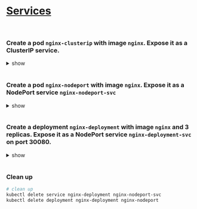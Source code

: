 # [Services](https://kubernetes.io/docs/concepts/workloads/controllers/services/)

<br />

### Create a pod `nginx-clusterip` with image `nginx`. Expose it as a ClusterIP service.

<details><summary>show</summary><p>

```bash
kubectl run nginx-clusterip --image=nginx --restart=Never --port=80 --expose

kubectl get service nginx-clusterip # verification
# NAME              TYPE        CLUSTER-IP      EXTERNAL-IP   PORT(S)   AGE
# nginx-clusterip   ClusterIP   10.104.163.30   <none>        80/TCP    6s
```

</p></details>

<br />

### Create a pod `nginx-nodeport` with image `nginx`. Expose it as a NodePort service `nginx-nodeport-svc`

<details><summary>show</summary><p>

```bash
kubectl run nginx-nodeport --image=nginx --restart=Never --port=80
kubectl expose pod nginx-nodeport --name nginx-nodeport-svc --type NodePort --port 80 --target-port 80
```

OR 

```yaml
cat << EOF > nginx-nodeport.yaml
apiVersion: v1
kind: Service
metadata:
  creationTimestamp: null
  labels:
    run: nginx-nodeport
  name: nginx-nodeport-svc
spec:
  ports:
  - port: 80
    protocol: TCP
    targetPort: 80
  selector:
    run: nginx-nodeport
  type: NodePort
status:
  loadBalancer: {}
EOF

kubectl apply -f nginx-nodeport.yaml
```

```bash
# verification - port expose might change
kubectl get svc nginx-nodeport-svc
# NAME                 TYPE       CLUSTER-IP      EXTERNAL-IP   PORT(S)        AGE
# nginx-nodeport-svc   NodePort   10.106.55.131   <none>        80:31287/TCP   12s 
```

</p></details>

<br />

### Create a deployment `nginx-deployment` with image `nginx` and 3 replicas. Expose it as a NodePort service `nginx-deployment-svc` on port 30080.

<details><summary>show</summary><p>

```bash
kubectl create deploy nginx-deployment --image nginx && kubectl scale deploy nginx-deployment --replicas 3
kubectl expose deployment nginx-deployment --type NodePort --port 80 --target-port 80 --dry-run=client -o yaml > nginx-deployment-svc.yaml
```

Edit `nginx-deployment-svc.yaml` to add `nodePort: 30080` and apply `kubectl apply -f nginx-deployment-svc.yaml`

```yaml
apiVersion: v1
kind: Service
metadata:
  creationTimestamp: null
  labels:
    app: nginx-deployment
  name: nginx-deployment
spec:
  ports:
  - port: 80
    protocol: TCP
    targetPort: 80
    nodePort: 30080 # add node port
  selector:
    app: nginx-deployment
  type: NodePort
status:
  loadBalancer: {}
```

```bash
# verification
kubectl get service nginx-deployment 
# NAME               TYPE       CLUSTER-IP      EXTERNAL-IP   PORT(S)        AGE
# nginx-deployment   NodePort   10.43.166.122   <none>        80:30080/TCP   38s
```
</p></details>

<br />

### Clean up 

```bash
# clean up 
kubectl delete service nginx-deployment nginx-nodeport-svc
kubectl delete deployment nginx-deployment nginx-nodeport
```